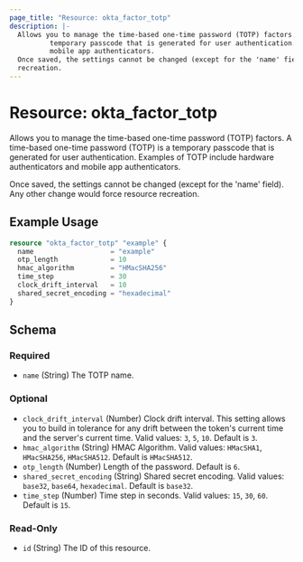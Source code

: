 ```yaml
---
page_title: "Resource: okta_factor_totp"
description: |-
  Allows you to manage the time-based one-time password (TOTP) factors. A time-based one-time password (TOTP) is a
          temporary passcode that is generated for user authentication. Examples of TOTP include hardware authenticators and
          mobile app authenticators.
  Once saved, the settings cannot be changed (except for the 'name' field). Any other change would force resource
  recreation.
---
```


# Resource: okta_factor_totp

Allows you to manage the time-based one-time password (TOTP) factors. A time-based one-time password (TOTP) is a
		temporary passcode that is generated for user authentication. Examples of TOTP include hardware authenticators and
		mobile app authenticators.
		
Once saved, the settings cannot be changed (except for the 'name' field). Any other change would force resource
recreation.

## Example Usage

```terraform
resource "okta_factor_totp" "example" {
  name                   = "example"
  otp_length             = 10
  hmac_algorithm         = "HMacSHA256"
  time_step              = 30
  clock_drift_interval   = 10
  shared_secret_encoding = "hexadecimal"
}
```

<!-- schema generated by tfplugindocs -->
## Schema

### Required

- `name` (String) The TOTP name.

### Optional

- `clock_drift_interval` (Number) Clock drift interval. This setting allows you to build in tolerance for any drift between the token's current time and the server's current time. Valid values: `3`, `5`, `10`. Default is `3`.
- `hmac_algorithm` (String) HMAC Algorithm. Valid values: `HMacSHA1`, `HMacSHA256`, `HMacSHA512`. Default is `HMacSHA512`.
- `otp_length` (Number) Length of the password. Default is `6`.
- `shared_secret_encoding` (String) Shared secret encoding. Valid values: `base32`, `base64`, `hexadecimal`. Default is `base32`.
- `time_step` (Number) Time step in seconds. Valid values: `15`, `30`, `60`. Default is `15`.

### Read-Only

- `id` (String) The ID of this resource.


